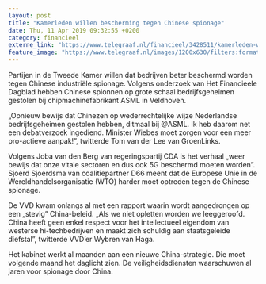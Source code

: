 ```yaml
---
layout: post
title: "Kamerleden willen bescherming tegen Chinese spionage"
date: Thu, 11 Apr 2019 09:32:55 +0200
category: financieel
externe_link: "https://www.telegraaf.nl/financieel/3428511/kamerleden-willen-bescherming-tegen-chinese-spionage"
feature_image: "https://www.telegraaf.nl/images/1200x630/filters:format(jpeg):quality(80)/cdn-kiosk-api.telegraaf.nl/9064659e-5c38-11e9-8fb5-02c309bc01c1.jpg"
---
```


<p class="intro">Partijen in de Tweede Kamer willen dat bedrijven beter beschermd worden tegen Chinese industriële spionage. Volgens onderzoek van Het Financieele Dagblad hebben Chinese spionnen op grote schaal bedrijfsgeheimen gestolen bij chipmachinefabrikant ASML in Veldhoven.</p> <p>„Opnieuw bewijs dat Chinezen op wederrechtelijke wijze Nederlandse bedrijfsgeheimen gestolen hebben, ditmaal bij @ASML. Ik heb daarom net een debatverzoek ingediend. Minister Wiebes moet zorgen voor een meer pro-actieve aanpak!”, twitterde Tom van der Lee van GroenLinks.</p><p>Volgens Joba van den Berg van regeringspartij CDA is het verhaal „weer bewijs dat onze vitale sectoren en dus ook 5G beschermd moeten worden”. Sjoerd Sjoerdsma van coalitiepartner D66 meent dat de Europese Unie in de Wereldhandelsorganisatie (WTO) harder moet optreden tegen de Chinese spionage.</p><p>De VVD kwam onlangs al met een rapport waarin wordt aangedrongen op een „stevig” China-beleid. „Als we niet opletten worden we leeggeroofd. China heeft geen enkel respect voor het intellectueel eigendom van westerse hi-techbedrijven en maakt zich schuldig aan staatsgeleide diefstal”, twitterde VVD’er Wybren van Haga.</p><p>Het kabinet werkt al maanden aan een nieuwe China-strategie. Die moet volgende maand het daglicht zien. De veiligheidsdiensten waarschuwen al jaren voor spionage door China.</p>
